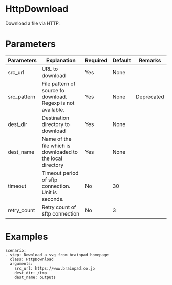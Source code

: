 # HttpDownload
Download a file via HTTP.

# Parameters
|Parameters|Explanation|Required|Default|Remarks|
|----------|-----------|--------|-------|-------|
|src_url|URL to download|Yes|None||
|src_pattern|File pattern of source to download. Regexp is not available.|Yes|None|Deprecated|
|dest_dir|Destination directory to download|Yes|None|
|dest_name|Name of the file which is downloaded to the local directory|Yes|None|
|timeout|Timeout period of sftp connection. Unit is seconds.|No|30||
|retry_count|Retry count of sftp connection|No|3||

# Examples
```
scenario:
- step: Download a svg from brainpad homepage
  class: HttpDownload
  arguments:
    src_url: https://www.brainpad.co.jp
    dest_dir: /tmp
    dest_name: outputs
```